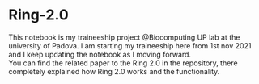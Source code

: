 # Ring-2.0
This notebook is my traineeship project @Biocomputing UP lab at the university of Padova. I am starting my traineeship here from 1st nov 2021 and I keep updating the notebook as I moving forward.  
You can find the related paper to the Ring 2.0 in the repository, there completely explained how Ring 2.0 works and the functionality.  
